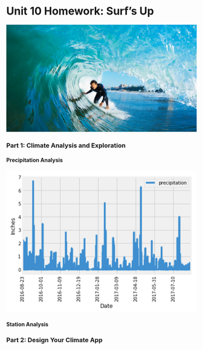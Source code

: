# Unit 10 Homework: Surf’s Up

![surfs-up.png](Images/surfs-up.png)


### Part 1: Climate Analysis and Exploration


#### Precipitation Analysis


  ![precipitation](Images/precipitation.png)



#### Station Analysis



### Part 2: Design Your Climate App


